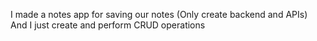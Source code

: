 I made a notes app for saving our notes (Only create backend and APIs)
And I just create and perform CRUD operations 